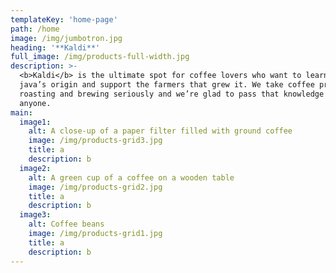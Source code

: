 ```yaml
---
templateKey: 'home-page'
path: /home
image: /img/jumbotron.jpg
heading: '**Kaldi**'
full_image: /img/products-full-width.jpg
description: >-
  <b>Kaldi</b> is the ultimate spot for coffee lovers who want to learn about their
  java’s origin and support the farmers that grew it. We take coffee production,
  roasting and brewing seriously and we’re glad to pass that knowledge to
  anyone.
main:
  image1:
    alt: A close-up of a paper filter filled with ground coffee
    image: /img/products-grid3.jpg
    title: a
    description: b
  image2:
    alt: A green cup of a coffee on a wooden table
    image: /img/products-grid2.jpg
    title: a
    description: b
  image3:
    alt: Coffee beans
    image: /img/products-grid1.jpg
    title: a
    description: b
---
```

